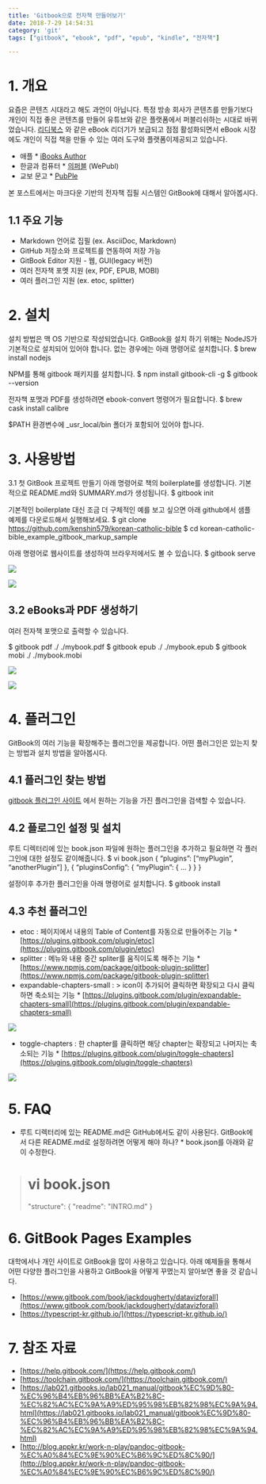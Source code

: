 ```yaml
---
title: 'Gitbook으로 전자책 만들어보기'
date: 2018-7-29 14:54:31
category: 'git'
tags: ["gitbook", "ebook", "pdf", "epub", "kindle", "전자책"]

---
```


# 1. 개요

요즘은 콘텐츠 시대라고 해도 과언이 아닙니다. 특정 방송 회사가 콘텐츠를 만들기보다 개인이 직접 좋은 콘텐츠를 만들어 유튜브와 같은 플랫폼에서 퍼블리쉬하는 시대로 바뀌었습니다. [리디북스](https://ridibooks.com/?genre=general) 와 같은 eBook 리더기가 보급되고 점점 활성화되면서 eBook 시장에도 개인이 직접 책을 만들 수 있는 여러 도구와 플랫폼이제공되고 있습니다.

- 애플 \* [iBooks Author](https://www.apple.com/kr/ibooks-author/)
- 한글과 컴퓨터 \* [의퍼블](https://www.hancom.com/product/productWepublMain.do) (WePubl)
- 교보 문고 \* [PubPle](http://pubple.kyobobook.co.kr/)

본 포스트에서는 마크다운 기반의 전자책 집필 시스템인 GitBook에 대해서 알아봅시다.

## 1.1 주요 기능

- Markdown 언어로 집필 (ex. AsciiDoc, Markdown)
- GitHub 저장소와 프로젝트를 연동하여 저장 가능
- GitBook Editor 지원 - 웹, GUI(legacy 버전)
- 여러 전자책 포멧 지원 (ex, PDF, EPUB, MOBI)
- 여러 플러그인 지원 (ex. etoc, splitter)

# 2. 설치
설치 방법은 맥 OS 기반으로 작성되었습니다.
GitBook을 설치 하기 위해는 NodeJS가 기본적으로 설치되어 있어야 합니다. 없는 경우에는 아래 명령어로 설치합니다.
\$ brew install nodejs

NPM를 통해 gitbook 패키지를 설치합니다.
$ npm install gitbook-cli -g
$ gitbook --version

전자책 포맷과 PDF를 생성하려면 ebook-convert 명령어가 필요합니다.
\$ brew cask install calibre

\$PATH 환경변수에 \_usr_local/bin 폴더가 포함되어 있어야 합니다.

# 3. 사용방법
   3.1 첫 GitBook 프로젝트 만들기
   아래 명령어로 책의 boilerplate를 생성합니다. 기본적으로 README.md와 SUMMARY.md가 생성됩니다.
   \$ gitbook init

기본적인 boilerplate 대신 조금 더 구체적인 예를 보고 싶으면 아래 github에서 샘플 예제를 다운로드해서 실행해보세요.
$ git clone https://github.com/kenshin579/korean-catholic-bible
$ cd korean-catholic-bible_example_gitbook_markup_sample

아래 명령어로 웹사이트를 생성하여 브라우저에서도 볼 수 있습니다.
\$ gitbook serve

![](Gitbook%EC%9C%BC%EB%A1%9C%20%EC%A0%84%EC%9E%90%EC%B1%85%20%EB%A7%8C%EB%93%A4%EC%96%B4%EB%B3%B4%EA%B8%B0/image_3.png)

![](Gitbook%EC%9C%BC%EB%A1%9C%20%EC%A0%84%EC%9E%90%EC%B1%85%20%EB%A7%8C%EB%93%A4%EC%96%B4%EB%B3%B4%EA%B8%B0/image_4.png)

## 3.2 eBooks과 PDF 생성하기
여러 전자책 포맷으로 출력할 수 있습니다.

$ gitbook pdf ./ ./mybook.pdf
$ gitbook epub ./ ./mybook.epub
\$ gitbook mobi ./ ./mybook.mobi

![](Gitbook%EC%9C%BC%EB%A1%9C%20%EC%A0%84%EC%9E%90%EC%B1%85%20%EB%A7%8C%EB%93%A4%EC%96%B4%EB%B3%B4%EA%B8%B0/image_5.png)

![](Gitbook%EC%9C%BC%EB%A1%9C%20%EC%A0%84%EC%9E%90%EC%B1%85%20%EB%A7%8C%EB%93%A4%EC%96%B4%EB%B3%B4%EA%B8%B0/image_1.png)

# 4. 플러그인
   GitBook의 여러 기능을 확장해주는 플러그인을 제공합니다. 어떤 플러그인은 있는지 찾는 방법과 설치 방법을 알아봅시다.

## 4.1 플러그인 찾는 방법
[gitbook 플러그인 사이트](http://plugins.gitbook.com) 에서 원하는 기능을 가진 플러그인을 검색할 수 있습니다.

## 4.2 플로그인 설정 및 설치
루트 디렉터리에 있는 book.json 파일에 원하는 플러그인을 추가하고 필요하면 각 플러그인에 대한 설정도 같이해줍니다.
\$ vi book.json
{
“plugins”: [“myPlugin”, “anotherPlugin”]
},
{
“pluginsConfig”: {
“myPlugin”: { … }
}
}

설정이후 추가한 플러그인을 아래 명령어로 설치합니다.
\$ gitbook install

## 4.3 추천 플러그인

- etoc : 페이지에서 내용의 Table of Content를 자동으로 만들어주는 기능 \* [https://plugins.gitbook.com/plugin/etoc](https://plugins.gitbook.com/plugin/etoc)
- splitter : 메뉴와 내용 중간 spliter를 움직이도록 해주는 기능 \* [https://www.npmjs.com/package/gitbook-plugin-splitter](https://www.npmjs.com/package/gitbook-plugin-splitter)
- expandable-chapters-small : > icon이 추가되어 클릭하면 확장되고 다시 클릭하면 축소되는 기능 \* [https://plugins.gitbook.com/plugin/expandable-chapters-small](https://plugins.gitbook.com/plugin/expandable-chapters-small)

![](Gitbook%EC%9C%BC%EB%A1%9C%20%EC%A0%84%EC%9E%90%EC%B1%85%20%EB%A7%8C%EB%93%A4%EC%96%B4%EB%B3%B4%EA%B8%B0/image_6.png)

- toggle-chapters : 한 chapter를 클릭하면 해당 chapter는 확장되고 나머지는 축소되는 기능 \* [https://plugins.gitbook.com/plugin/toggle-chapters](https://plugins.gitbook.com/plugin/toggle-chapters)

![](Gitbook%EC%9C%BC%EB%A1%9C%20%EC%A0%84%EC%9E%90%EC%B1%85%20%EB%A7%8C%EB%93%A4%EC%96%B4%EB%B3%B4%EA%B8%B0/toggle_chapters.gif)

# 5. FAQ

- 루트 디렉터리에 있는 README.md은 GitHub에서도 같이 사용된다. GitBook에서 다른 README.md로 설정하려면 어떻게 해야 하나? \* book.json를 아래와 같이 수정한다.

> # vi book.json
>
> "structure": {
> "readme": "INTRO.md"
> }

# 6. GitBook Pages Examples
   대학에서나 개인 사이트로 GitBook을 많이 사용하고 있습니다. 아래 예제들을 통해서 어떤 다양한 플러그인을 사용하고 GitBook을 어떻게 꾸몄는지 알아보면 좋을 것 같습니다.

- [https://www.gitbook.com/book/jackdougherty/datavizforall](https://www.gitbook.com/book/jackdougherty/datavizforall)
- [https://typescript-kr.github.io/](https://typescript-kr.github.io/)

# 7. 참조 자료

- [https://help.gitbook.com/](https://help.gitbook.com/)
- [https://toolchain.gitbook.com/](https://toolchain.gitbook.com/)
- [https://lab021.gitbooks.io/lab021_manual/gitbook%EC%9D%80-%EC%96%B4%EB%96%BB%EA%B2%8C-%EC%82%AC%EC%9A%A9%ED%95%98%EB%82%98%EC%9A%94.html](https://lab021.gitbooks.io/lab021_manual/gitbook%EC%9D%80-%EC%96%B4%EB%96%BB%EA%B2%8C-%EC%82%AC%EC%9A%A9%ED%95%98%EB%82%98%EC%9A%94.html)
- [http://blog.appkr.kr/work-n-play/pandoc-gitbook-%EC%A0%84%EC%9E%90%EC%B6%9C%ED%8C%90/](http://blog.appkr.kr/work-n-play/pandoc-gitbook-%EC%A0%84%EC%9E%90%EC%B6%9C%ED%8C%90/)


